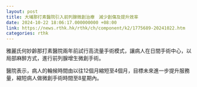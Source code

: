 ```yaml
---
layout: post
title: 大埔那打素醫院引入前列腺微創治療　減少創傷及提升效率
date: 2024-10-22 18:06:17.000000000 +08:00
link: https://news.rthk.hk/rthk/ch/component/k2/1775689-20241022.htm
categories: rthk
---
```


雅麗氏何妙齡那打素醫院兩年前試行高流量手術模式，讓病人在日間手術中心，以局部麻醉方式，進行前列腺增生微創手術。

醫院表示，病人的輪候時間由以往12個月縮短至4個月，目標未來進一步提升服務量，縮短病人做微創手術時間至8星期內。
